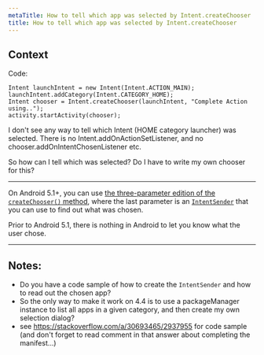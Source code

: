 ```yaml
---
metaTitle: How to tell which app was selected by Intent.createChooser
title: How to tell which app was selected by Intent.createChooser
---
```


## Context

Code:



```
Intent launchIntent = new Intent(Intent.ACTION_MAIN);
launchIntent.addCategory(Intent.CATEGORY_HOME);
Intent chooser = Intent.createChooser(launchIntent, "Complete Action using..");
activity.startActivity(chooser);

```

I don't see any way to tell which Intent (HOME category launcher) was selected. There is no Intent.addOnActionSetListener, and no chooser.addOnIntentChosenListener etc. 


So how can I tell which was selected? Do I have to write my own chooser for this?



---

On Android 5.1+, you can use [the three-parameter edition of the `createChooser()` method](https://developer.android.com/reference/android/content/Intent.html#createChooser(android.content.Intent,%20java.lang.CharSequence,%20android.content.IntentSender)), where the last parameter is an [`IntentSender`](https://developer.android.com/reference/android/content/IntentSender.html) that you can use to find out what was chosen.


Prior to Android 5.1, there is nothing in Android to let you know what the user chose.



---

## Notes:

-  Do you have a code sample of how to create the `IntentSender` and how to read out the chosen app?
- So the only way to make it work on 4.4 is to use a packageManager  instance to list all apps in a given category, and then create my own selection dialog?
- see https://stackoverflow.com/a/30693465/2937955 for code sample (and don't forget to read comment in that answer about completing the manifest...)
